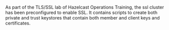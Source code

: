 As part of the TLS/SSL lab of Hazelcast Operations Training, the ssl cluster has been preconfigured to enable SSL. It contains scripts to create both private and trust keystores that contain both member and client keys and certificates.

